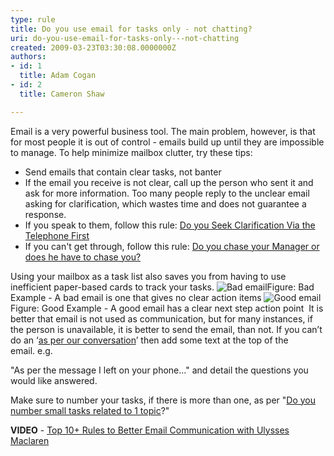 ```yaml
---
type: rule
title: Do you use email for tasks only - not chatting?
uri: do-you-use-email-for-tasks-only---not-chatting
created: 2009-03-23T03:30:08.0000000Z
authors:
- id: 1
  title: Adam Cogan
- id: 2
  title: Cameron Shaw

---
```


 ​​Email is a very powerful business tool. The main problem, however, is that for most people it is out of control - emails build up until they are impossible to manage. To help minimize mailbox clutter, try these tips: ​​
 
- Send emails that contain clear tasks, not banter
- If the email you receive is not clear, call up the person who sent it and ask for more information. Too many people reply to the unclear email asking for clarification, which wastes time and does not guarantee a response.
- If you speak to them, follow this rule: [Do you Seek Clarification Via the Telephone First](/Pages/SeekClarificationViaTelephoneFirst.aspx)
- If you can't get through, follow this rule: [Do you chase your Manager or does he have to chase you?](/_layouts/15/FIXUPREDIRECT.ASPX?WebId=3dfc0e07-e23a-4cbb-aac2-e778b71166a2&amp;TermSetId=07da3ddf-0924-4cd2-a6d4-a4809ae20160&amp;TermId=78b1a580-5e33-4b0e-ae87-f6039dde6dc6)


Using your mailbox as a task list also saves you from having to use inefficient paper-based cards to track your tasks.
![Bad email](/PublishingImages/EmailBad.gif)Figure: Bad Example - A bad email is one that gives no clear action items ![Good email](/PublishingImages/EmailGood.gif) Figure: Good Example - A good email has a clear next step action point 
It is better that email is not used as communication, but for many instances, if the person is unavailable, it is better to send the email, than not. If you can’t do an ‘[as per our conversation](/Pages/DoYouAlwaysSendAnAsPerOurConversationEmail.aspx)’ then add some text at the top of the email. e.g.

"As per the message I left on your phone…" and detail the questions you would like answered.

Make sure to number your tasks, if there is more than one, as per "[Do you number small tasks related to 1 topic](/Pages/NumberSmallTasks.aspx)?"

**VIDEO** - [Top 10+ Rules to Better Email Communication with Ulysses Maclaren](https&#58;//www.youtube.com/watch?v=LAqRokqq4jI)

